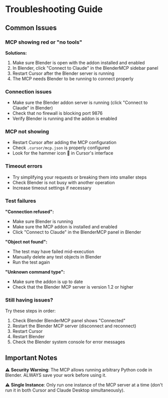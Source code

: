 # Troubleshooting Guide

## Common Issues

### MCP showing red or "no tools"

**Solutions:**
1. Make sure Blender is open with the addon installed and enabled
2. In Blender, click "Connect to Claude" in the BlenderMCP sidebar panel
3. Restart Cursor after the Blender server is running
4. The MCP needs Blender to be running to connect properly

### Connection issues

- Make sure the Blender addon server is running (click "Connect to Claude" in Blender)
- Check that no firewall is blocking port 9876
- Verify Blender is running and the addon is enabled

### MCP not showing

- Restart Cursor after adding the MCP configuration
- Check `.cursor/mcp.json` is properly configured
- Look for the hammer icon 🔨 in Cursor's interface

### Timeout errors

- Try simplifying your requests or breaking them into smaller steps
- Check Blender is not busy with another operation
- Increase timeout settings if necessary

### Test failures

**"Connection refused":**
- Make sure Blender is running
- Make sure the MCP addon is installed and enabled
- Click "Connect to Claude" in the BlenderMCP panel in Blender

**"Object not found":**
- The test may have failed mid-execution
- Manually delete any test objects in Blender
- Run the test again

**"Unknown command type":**
- Make sure the addon is up to date
- Check that the Blender MCP server is version 1.2 or higher

### Still having issues?

Try these steps in order:
1. Check Blender BlenderMCP panel shows "Connected"
2. Restart the Blender MCP server (disconnect and reconnect)
3. Restart Cursor
4. Restart Blender
5. Check the Blender system console for error messages

## Important Notes

⚠️ **Security Warning**: The MCP allows running arbitrary Python code in Blender. ALWAYS save your work before using it.

⚠️ **Single Instance**: Only run one instance of the MCP server at a time (don't run it in both Cursor and Claude Desktop simultaneously).
